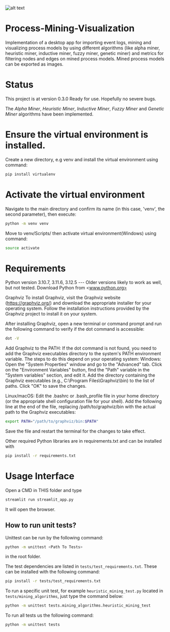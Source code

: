 ![alt text](https://github.com/MLUX-University-of-Vienna/ProcessMiningVisualization_WS23/blob/master/VisuPM.jpg?raw=true)

# Process-Mining-Visualization

Implementation of a desktop app for importing event logs, mining and visualizing process models by using different algorithms (like alpha miner, heuristic miner, inductive miner, fuzzy miner, genetic miner) and metrics for filtering nodes and edges on mined process models. Mined process models can be exported as images.

# Status

This project is at version 0.3.0
Ready for use. Hopefully no severe bugs.

The *Alpha Miner*, *Heuristic Miner*, *Inductive Miner*, *Fuzzy Miner* and *Genetic Miner* algorithms have been implemented.

# Ensure the virtual environment is installed.

Create a new directory, e.g venv and install the virtual environment using command:

```bash
pip install virtualenv
```

# Activate the virtual environment

Navigate to the main directory and confirm its name (in this case, 'venv', the second parameter), then execute:

```bash
python -m venv venv
```

Move to venv/Scripts/ then activate virtual environment(Windows) using command:

```bash
source activate
```

# Requirements

Python version 3.10.7, 3.11.6, 3.12.5 --- Older versions likely to work as well, but not tested.
Download Python from <www.python.org>

Graphviz
To install Graphviz, visit the Graphviz website (<https://graphviz.org/>) and download the appropriate installer for your operating system. Follow the installation instructions provided by the Graphviz project to install it on your system.

After installing Graphviz, open a new terminal or command prompt and run the following command to verify if the dot command is accessible:

```bash
dot -V
```

Add Graphviz to the PATH: If the dot command is not found, you need to add the Graphviz executables directory to the system's PATH environment variable. The steps to do this depend on your operating system:
Windows: Open the "System Properties" window and go to the "Advanced" tab. Click on the "Environment Variables" button, find the "Path" variable in the "System variables" section, and edit it. Add the directory containing the Graphviz executables (e.g., C:\Program Files\Graphviz\bin) to the list of paths. Click "OK" to save the changes.

Linux/macOS: Edit the .bashrc or .bash_profile file in your home directory (or the appropriate shell configuration file for your shell). Add the following line at the end of the file, replacing /path/to/graphviz/bin with the actual path to the Graphviz executables:

```bash
export PATH="/path/to/graphviz/bin:$PATH"
```

Save the file and restart the terminal for the changes to take effect.

Other required Python libraries are in requirements.txt and can be installed with

```bash
pip install -r requirements.txt
```

# Usage Interface

Open a CMD in THIS folder and type

```bash
streamlit run streamlit_app.py
```

It will open the browser.

## How to run unit tests?

Unittest can be run by the following command:

```bash
python -m unittest <Path To Tests>
```

in the root folder.

The test dependencies are listed in `tests/test_requirements.txt`.
These can be installed with the following command:

```bash
pip install -r tests/test_requirements.txt
```

To run a specific unit test, for example `heuristic_mining_test.py` located in `tests/mining_algorithms`, just type the command below:

```bash
python -m unittest tests.mining_algorithms.heuristic_mining_test
```

To run all tests us the following command:

```bash
python -m unittest tests
```
